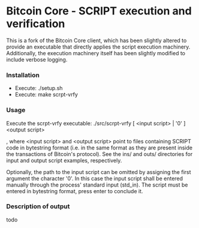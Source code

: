 Bitcoin Core - SCRIPT execution and verification
=====================================

This is a fork of the Bitcoin Core client, which has been slightly altered to provide an executable that directly applies the script execution machinery. Additionally, the execution machinery itself has been slightly modified to include verbose logging.

### Installation
- Execute: ./setup.sh
- Execute: make scrpt-vrfy

### Usage

Execute the scrpt-vrfy executable: ./src/scrpt-vrfy [ \<input script\> | '0' ] \<output script\>

, where \<input script\> and \<output script\> point to files containing SCRIPT code in bytestring format (i.e. in the same format as they are present inside the transactions of Bitcoin's protocol). See the ins/ and outs/ directories for input and output script examples, respectively.

Optionally, the path to the input script can be omitted by assigning the first argument the character '0'. In this case the input script shall be entered manually through the process' standard input (std\_in). The script must be entered in bytestring format, press enter to conclude it.

### Description of output

todo
